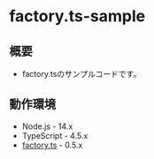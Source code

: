 # factory.ts-sample

## 概要

- factory.tsのサンプルコードです。

## 動作環境

- Node.js - 14.x
- TypeScript - 4.5.x
- [factory.ts](https://www.npmjs.com/package/factory.ts) - 0.5.x
